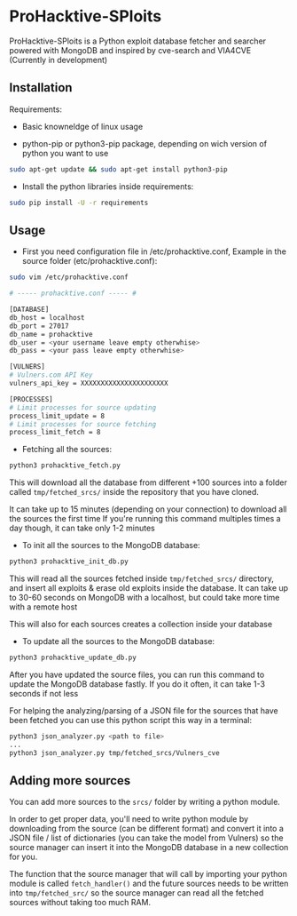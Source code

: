 # ProHacktive-SPloits

ProHacktive-SPloits is a Python exploit database fetcher and searcher powered with MongoDB and inspired by cve-search and VIA4CVE (Currently in development)

## Installation

Requirements:

- Basic knowneldge of linux usage

- python-pip or python3-pip package, depending on wich version of python you want to use
```bash
sudo apt-get update && sudo apt-get install python3-pip
```
- Install the python libraries inside requirements:

```bash
sudo pip install -U -r requirements
```

## Usage

- First you need configuration file in /etc/prohacktive.conf, Example in the source folder (etc/prohacktive.conf):
```bash
sudo vim /etc/prohacktive.conf

# ----- prohacktive.conf ----- #

[DATABASE]
db_host = localhost
db_port = 27017
db_name = prohacktive
db_user = <your username leave empty otherwhise>
db_pass = <your pass leave empty otherwhise>

[VULNERS]
# Vulners.com API Key
vulners_api_key = XXXXXXXXXXXXXXXXXXXXXX

[PROCESSES]
# Limit processes for source updating
process_limit_update = 8
# Limit processes for source fetching
process_limit_fetch = 8
```

- Fetching all the sources:
```bash
python3 prohacktive_fetch.py
```
This will download all the database from different +100 sources into a folder called ```tmp/fetched_srcs/``` inside the repository that you have cloned.

It can take up to 15 minutes (depending on your connection) to download all the sources the first time
If you're running this command multiples times a day though, it can take only 1-2 minutes

- To init all the sources to the MongoDB database:
```bash
python3 prohacktive_init_db.py
```
This will read all the sources fetched inside ```tmp/fetched_srcs/``` directory, and insert all exploits & erase old exploits inside the database.
It can take up to 30-60 seconds on MongoDB with a localhost, but could take more time with a remote host

This will also for each sources creates a collection inside your database

- To update all the sources to the MongoDB database:
```bash
python3 prohacktive_update_db.py
```
After you have updated the source files, you can run this command to update the MongoDB database fastly. If you do it often, it can take 1-3 seconds if not less

For helping the analyzing/parsing of a JSON file for the sources that have been fetched you can use this python script this way in a terminal:

```bash
python3 json_analyzer.py <path to file>
...
python3 json_analyzer.py tmp/fetched_srcs/Vulners_cve
```

## Adding more sources

You can add more sources to the ```srcs/``` folder by writing a python module.

In order to get proper data, you'll need to write python module by downloading from the source (can be different format) and convert it into a JSON file / list of dictionaries (you can take the model from Vulners) so the source manager can insert it into the MongoDB database in a new collection for you.

The function that the source manager that will call by importing your python module is called ```fetch_handler()``` and the future sources needs to be written into ```tmp/fetched_src/``` so the source manager can read all the fetched sources without taking too much RAM.
